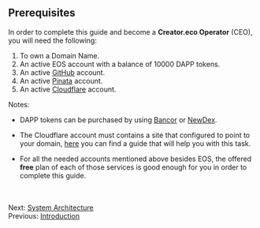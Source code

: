 ## Prerequisites  

In order to complete this guide and become a **Creator.eco Operator** (CEO), you will need the following:

1. To own a Domain Name.
2. An active EOS account with a balance of 10000 DAPP tokens.  
3. An active [GitHub](https://github.com/) account.
4. An active [Pinata](https://pinata.cloud/signup) account.
5. An active [Cloudflare](https://dash.cloudflare.com/sign-up) account.
  
Notes:
- DAPP tokens can be purchased by using [Bancor](https://www.bancor.network) or [NewDex](https://www.newdex.io).

- The Cloudflare account must contains a site that configured to point to your domain, [here](https://support.cloudflare.com/hc/en-us/articles/201720164-Creating-a-Cloudflare-account-and-adding-a-website) you can find a guide that will help you with this task.

- For all the needed accounts mentioned above besides EOS, the offered **free** plan of each of those services is good enough for you in order to complete this guide.
  
<br/><br/>
Next: [System Architecture](03-architecture.md)  
Previous: [Introduction](01-introduction.md)